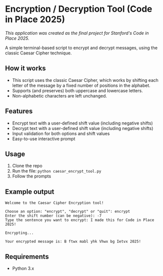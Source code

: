 # Encryption / Decryption Tool (Code in Place 2025)

*This application was created as the final project for Stanford's Code in Place 2025.*  
  
A simple terminal-based script to encrypt and decrypt messages, using the classic Caesar Cipher technique. 


## How it works

- This script uses the classic Caesar Cipher, which works by shifting each letter of the message by a fixed number of positions in the alphabet.
- Supports (and preserves) both uppercase and lowercase letters.
- Non-alphabetic characters are left unchanged.  

## Features

- Encrypt text with a user-defined shift value (including negative shifts)
- Decrypt text with a user-defined shift value (including negative shifts)
- Input validation for both options and shift values
- Easy-to-use interactive prompt  

## Usage

1. Clone the repo
2. Run the file:  `python caesar_encrypt_tool.py`
3. Follow the prompts  

## Example output

```text
Welcome to the Caesar Cipher Encryption tool!

Choose an option: "encrypt", "decrypt" or "quit": encrypt
Enter the shift number (can be negative): -7
Type the sentence you want to encrypt: I made this for Code in Place 2025!

Encrypting...

Your encrypted message is: B ftwx mabl yhk Vhwx bg Ietvx 2025!
```
  
## Requirements

- Python 3.x

